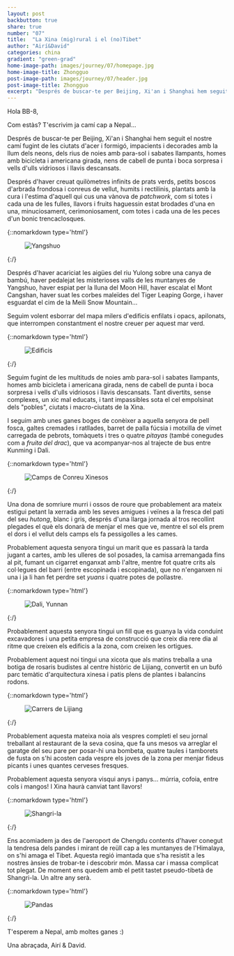 ```yaml
---
layout: post
backbutton: true
share: true
number: "07"
title:  "La Xina (mig)rural i el (no)Tibet"
author: "Airí&David"
categories: china
gradient: "green-grad"
home-image-path: images/journey/07/homepage.jpg
home-image-title: Zhongguo
post-image-path: images/journey/07/header.jpg
post-image-title: Zhongguo
excerpt: "Després de buscar-te per Beijing, Xi'an i Shanghai hem seguit el nostre camí fugint de les ciutats d'acer i formigó, impacients i decorades amb la llum dels neons, dels rius de noies amb para-sol i sabates llampants..."
---
```



Hola BB-8, 

Com estàs?
T'escrivim ja camí cap a Nepal...

Després de buscar-te per Beijing, Xi'an i Shanghai hem seguit el nostre camí fugint de les ciutats d'acer i formigó, impacients i decorades amb la llum dels neons, dels rius de noies amb para-sol i sabates llampants, homes amb bicicleta i americana girada, nens de cabell de punta i boca sorpresa i vells d'ulls vidriosos i llavis descansats.
 
Després d'haver creuat quilòmetres infinits de prats verds, petits boscos d'arbrada frondosa i conreus de vellut, humits i rectilinis, plantats amb la cura i l'estima d'aquell qui cus una vànova de *patchwork*, com si totes i cada una de les fulles, llavors i fruits haguessin estat brodades d'una en una, minuciosament, cerimoniosament, com totes i cada una de les peces d'un bonic trencaclosques. 

{::nomarkdown type='html'}
<figure>
  <img  class="lazy" src='{{ "images/journey/07/post-1.jpg" | prepend:site.baseurl }}' alt="Yangshuo">
</figure>
{:/}

Després d'haver acariciat les aigües del riu Yulong sobre una canya de bambú, haver pedalejat les misterioses valls de les muntanyes de Yangshuo, haver espiat per la lluna del Moon Hill, haver escalat el Mont Cangshan, haver suat les corbes maleïdes del Tiger Leaping Gorge, i haver esguardat el cim de la Meili Snow Mountain... 

Seguim volent esborrar del mapa milers d'edificis enfilats i opacs, apilonats, que interrompen constantment el nostre creuer per aquest mar verd. 

{::nomarkdown type='html'}
<figure>
  <img  class="lazy" src='{{ "images/journey/07/post-2.jpg" | prepend:site.baseurl }}' alt="Edificis">
</figure>
{:/}

Seguim fugint de les multituds de noies amb para-sol i sabates llampants, homes amb bicicleta i americana girada, nens de cabell de punta i boca sorpresa i vells d'ulls vidriosos i llavis descansats. Tant divertits, sense complexes, un xic mal educats, i tant impassibles sota el cel empolsinat dels "pobles", ciutats i macro-ciutats de la Xina.   
 
I seguim amb unes ganes boges de conèixer a aquella senyora de pell fosca, galtes cremades i ratllades, barret de palla fúcsia i motxilla de vímet carregada de pebrots, tomàquets i tres o quatre *pitayas* (també conegudes com a *fruita del drac*), que va acompanyar-nos al trajecte de bus entre Kunming i Dali.

{::nomarkdown type='html'}
<figure>
  <img  class="lazy" src='{{ "images/journey/07/post-3.jpg" | prepend:site.baseurl }}' alt="Camps de Conreu Xinesos">
</figure>
{:/}

Una dona de somriure murri i ossos de roure que probablement ara mateix estigui petant la xerrada amb les seves amigues i veïnes a la fresca del pati del seu *hutong*, blanc i gris, després d'una llarga jornada al tros recollint plegades el què els donarà de menjar el mes que ve, mentre el sol els prem el dors i el vellut dels camps els fa pessigolles a les cames.

Probablement aquesta senyora tingui un marit que es passarà la tarda jugant a cartes, amb les ulleres de sol posades, la camisa arremangada fins al pit, fumant un cigarret enganxat amb l'altre, mentre fot quatre crits als col·legues del barri (entre escopinada i escopinada), que no n'enganxen ni una i ja li han fet perdre set *yuans* i quatre potes de pollastre.  

{::nomarkdown type='html'}
<figure>
  <img  class="lazy" src='{{ "images/journey/07/post-4.jpg" | prepend:site.baseurl }}' alt="Dali, Yunnan">
</figure>
{:/}

Probablement aquesta senyora tingui un fill que es guanya la vida conduint excavadores i una petita empresa de construcció que creix dia rere dia al ritme que creixen els edificis a la zona, com creixen les ortigues.

Probablement aquest noi tingui una xicota que als matins treballa a una botiga de rosaris budistes al centre històric de Lijiang, convertit en un bufó parc temàtic d'arquitectura xinesa i patis plens de plantes i balancins rodons. 

{::nomarkdown type='html'}
<figure>
  <img  class="lazy" src='{{ "images/journey/07/post-5.jpg" | prepend:site.baseurl }}' alt="Carrers de Lijiang">
</figure>
{:/}

Probablement aquesta mateixa noia als vespres completi el seu jornal treballant al restaurant de la seva cosina, que fa uns mesos va arreglar el garatge del seu pare per posar-hi una bombeta, quatre taules i tamborets de fusta on s'hi acosten cada vespre els joves de la zona per menjar fideus picants i unes quantes cerveses fresques.   

Probablement aquesta senyora visqui anys i panys... múrria, cofoia, entre cols i mangos! I Xina haurà canviat tant llavors!

{::nomarkdown type='html'}
<figure>
  <img  class="lazy" src='{{ "images/journey/07/post-6.jpg" | prepend:site.baseurl }}' alt="Shangri-la">
</figure>
{:/}

Ens acomiadem ja des de l'aeroport de Chengdu contents d'haver conegut la tendresa dels pandes i mirant de reüll cap a les muntanyes de l'Himalaya, on s'hi amaga el Tibet. Aquesta regió imantada que s'ha resistit a les nostres ànsies de trobar-te i descobrir món. Massa car i massa complicat tot plegat. De moment ens quedem amb el petit tastet pseudo-tibetà de Shangri-la. Un altre any serà. 

{::nomarkdown type='html'}
<figure>
  <img  class="lazy" src='{{ "images/journey/07/post-7.jpg" | prepend:site.baseurl }}' alt="Pandas">
</figure>
{:/}

T'esperem a Nepal, amb moltes ganes :)

Una abraçada,
Airí & David.

